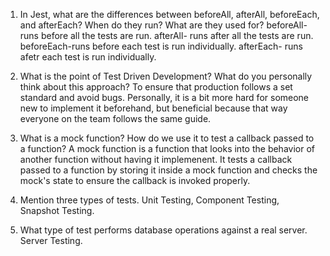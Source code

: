 <!-- Answers to the Short Answer Essay Questions go here -->


1. In Jest, what are the differences between beforeAll, afterAll, beforeEach, and afterEach? When do they run? What are they used for?
    beforeAll- runs before all the tests are run. afterAll- runs after all the tests are run. beforeEach-runs before each test is run individually. afterEach- runs afetr each test is run individually.

2. What is the point of Test Driven Development? What do you personally think about this approach?
    To ensure that production follows a set standard and avoid bugs. Personally, it is a bit more hard for someone new to implement it beforehand, but beneficial because that way everyone on the team follows the same guide.

3. What is a mock function? How do we use it to test a callback passed to a function?
    A mock function is a function that looks into the behavior of another function without having it implemenent. It tests a callback passed to a function by storing it inside a mock function and checks the mock's state to ensure the callback is invoked properly.

4. Mention three types of tests.
    Unit Testing, Component Testing, Snapshot Testing.

5. What type of test performs database operations against a real server.
    Server Testing.
